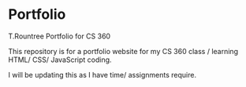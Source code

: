 # Portfolio
T.Rountree Portfolio for CS 360

This repository is for a portfolio website for my CS 360 class / learning HTML/ CSS/ JavaScript coding.

I will be updating this as I have time/ assignments require. 
